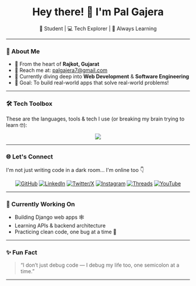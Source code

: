 <h1 align="center">Hey there! 👋 I'm Pal Gajera</h1>
<p align="center">🚀 Student | 💻 Tech Explorer | 🎯 Always Learning</p>

---

### 🧠 About Me
- 📍 From the heart of **Rajkot, Gujarat**
- 📧 Reach me at: [palgajera7@gmail.com](mailto:palgajera7@gmail.com)
- 🌱 Currently diving deep into **Web Development** & **Software Engineering**
- 🎯 Goal: To build real-world apps that solve real-world problems!

---

### 🛠️ Tech Toolbox
These are the languages, tools & tech I use (or breaking my brain trying to learn 🤓):

<div align="center">
  <img src="https://skillicons.dev/icons?i=html,css,c,cpp,cs,python,sqlite,mysql,git,vscode" />
</div>

---

### 🌐 Let's Connect
I'm not just writing code in a dark room... I'm online too 👇

<p align="center">
  <a href="https://github.com/Pal2711" target="_blank"><img src="https://skillicons.dev/icons?i=github" alt="GitHub" /></a>
  <a href="https://www.linkedin.com/in/pal-gajera-92976027b" target="_blank"><img src="https://skillicons.dev/icons?i=linkedin" alt="LinkedIn" /></a>
  <a href="https://x.com/GajeraPal55013" target="_blank"><img src="https://skillicons.dev/icons?i=twitter" alt="Twitter/X" /></a>
  <a href="https://www.instagram.com/_pal_27_/" target="_blank"><img src="https://skillicons.dev/icons?i=instagram" alt="Instagram" /></a>
  <a href="https://www.threads.net/@pal_27" target="_blank"><img src="https://skillicons.dev/icons?i=threads" alt="Threads" /></a>
  <a href="https://www.youtube.com/@Palgajera27" target="_blank"><img src="https://skillicons.dev/icons?i=youtube" alt="YouTube" /></a>
</p>

---

### 🚧 Currently Working On
- Building Django web apps 🕸️
- Learning APIs & backend architecture
- Practicing clean code, one bug at a time 🐞

---

### ✨ Fun Fact
> “I don’t just debug code — I debug my life too, one semicolon at a time.”

---
